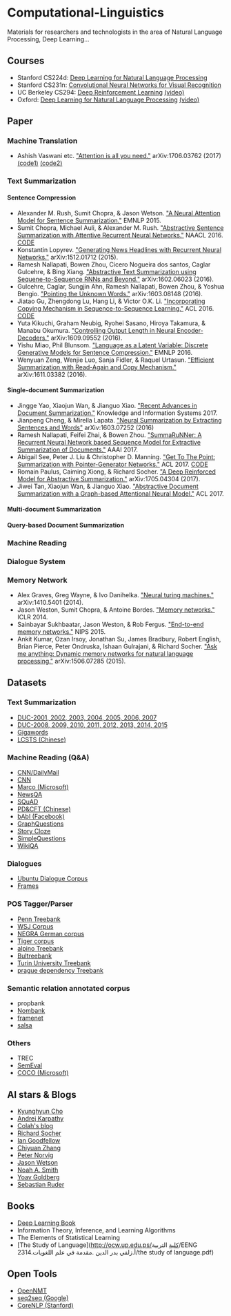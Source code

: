 # Computational-Linguistics
Materials for researchers and technologists in the area of Natural Language Processing, Deep Learning...


## Courses ##
* Stanford CS224d: [Deep Learning for Natural Language Processing](http://cs224d.stanford.edu/ "CS224d")
* Stanford CS231n: [Convolutional Neural Networks for Visual Recognition](http://cs231n.stanford.edu/ "CS231n") 
* UC Berkeley CS294: [Deep Reinforcement Learning](http://rll.berkeley.edu/deeprlcourse/ "CS294") [(video)](https://www.youtube.com/watch?v=8jQIKgTzQd4&list=PLkFD6_40KJIwTmSbCv9OVJB3YaO4sFwkX/ "CS294 video")
* Oxford: [Deep Learning for Natural Language Processing](http://www.cs.ox.ac.uk/teaching/courses/2016-2017/dl/) [(video)](https://www.youtube.com/watch?v=RP3tZFcC2e8&list=PL613dYIGMXoZBtZhbyiBqb0QtgK6oJbpm)

## Paper ##
### Machine Translation ###
* Ashish Vaswani etc. ["Attention is all you need."](https://arxiv.org/pdf/1706.03762.pdf) arXiv:1706.03762 (2017) [(code1)](https://github.com/tensorflow/tensor2tensor) [(code2)](https://github.com/Kyubyong/transformer) 
### Text Summarization ###
#### Sentence Compression ####
* Alexander M. Rush, Sumit Chopra, & Jason Wetson. ["A Neural Attention Model for Sentence Summarization."](https://arxiv.org/pdf/1509.00685.pdf) EMNLP 2015.
* Sumit Chopra, Michael Auli, & Alexander M. Rush. ["Abstractive Sentence Summarization with Attentive Recurrent Neural Networks."](http://nlp.seas.harvard.edu/papers/naacl16_summary.pdf) NAACL 2016. [CODE](http://github.com/facebook/namas)
* Konstantin Lopyrev. ["Generating News Headlines with Recurrent Neural Networks."](https://nlp.stanford.edu/courses/cs224n/2015/reports/1.pdf) arXiv:1512.01712 (2015).
* Ramesh Nallapati, Bowen Zhou, Cicero Nogueira dos santos, Caglar Gulcehre, & Bing Xiang. ["Abstractive Text Summarization using Sequene-to-Sequence RNNs and Beyond."](https://arxiv.org/pdf/1602.06023.pdf) arXiv:1602.06023 (2016).
* Gulcehre, Caglar, Sungjin Ahn, Ramesh Nallapati, Bowen Zhou, & Yoshua Bengio. ["Pointing the Unknown Words."](https://arxiv.org/pdf/1603.08148.pdf) arXiv:1603.08148 (2016).
* Jiatao Gu, Zhengdong Lu, Hang Li, & Victor O.K. Li. ["Incorporating Copying Mechanism in Sequence-to-Sequence Learning."](https://arxiv.org/pdf/1603.06393.pdf) ACL 2016. [CODE](https://github.com/MultiPath/CopyNet)
* Yuta Kikuchi, Graham Neubig, Ryohei Sasano, Hiroya Takamura, & Manabu Okumura. ["Controlling Output Length in Neural Encoder-Decoders."](https://arxiv.org/pdf/1609.09552.pdf) arXiv:1609.09552 (2016).
* Yishu Miao, Phil Blunsom. ["Language as a Latent Variable: Discrete Generative Models for Sentence Compression."](https://arxiv.org/pdf/1609.07317.pdf) EMNLP 2016.
* Wenyuan Zeng, Wenjie Luo, Sanja Fidler, & Raquel Urtasun. ["Efficient Summarization with Read-Again and Copy Mechanism."](https://openreview.net/pdf?id=HJPmdP9le) arXiv:1611.03382 (2016).
#### Single-document Summarization ####
* Jingge Yao, Xiaojun Wan, & Jianguo Xiao. ["Recent Advances in Document Summarization."](http://www.icst.pku.edu.cn/lcwm/wanxj/files/summ_survey_draft.pdf) Knowledge and Information Systems 2017.
* Jianpeng Cheng, & Mirella Lapata. ["Neural Summarization by Extracting Sentences and Words"](https://arxiv.org/pdf/1603.07252.pdf) arXiv:1603.07252 (2016)
* Ramesh Nallapati, Feifei Zhai, & Bowen Zhou. ["SummaRuNNer: A Recurrent Neural Network based Sequence Model for Extractive Summarization of Documents."](https://arxiv.org/pdf/1611.04230.pdf) AAAI 2017.
* Abigail See, Peter J. Liu & Christopher D. Manning. ["Get To The Point: Summarization with Pointer-Generator Networks."](https://nlp.stanford.edu/pubs/see2017get.pdf) ACL 2017. [CODE](https://github.com/abisee/pointer-generator)
* Romain Paulus, Caiming Xiong, & Richard Socher. ["A Deep Reinforced Model for Abstractive Summarization."](https://arxiv.org/pdf/1705.04304.pdf) arXiv:1705.04304 (2017).
* Jiwei Tan, Xiaojun Wan, & Jianguo Xiao. ["Abstractive Document Summarization with a Graph-based Attentional Neural Model."](http://aclweb.org/anthology/P/P17/P17-1108.pdf) ACL 2017.
#### Multi-document Summarization ####
#### Query-based Document Summarization ####
### Machine Reading ###
### Dialogue System ###
### Memory Network ###
* Alex Graves, Greg Wayne, & Ivo Danihelka. ["Neural turing machines."](https://arxiv.org/pdf/1410.5401.pdf) arXiv:1410.5401 (2014).
* Jason Weston, Sumit Chopra, & Antoine Bordes. ["Memory networks."](https://arxiv.org/pdf/1410.3916.pdf) ICLR 2014.
* Sainbayar Sukhbaatar, Jason Weston, & Rob Fergus. ["End-to-end memory networks."](https://arxiv.org/pdf/1503.08895.pdf) NIPS 2015.
* Ankit Kumar, Ozan Irsoy, Jonathan Su, James Bradbury, Robert English, Brian Pierce, Peter Ondruska, Ishaan Gulrajani, & Richard Socher. ["Ask me anything: Dynamic memory networks for natural language processing."](https://arxiv.org/pdf/1506.07285.pdf) arXiv:1506.07285 (2015).
## Datasets ##
### Text Summarization ###
* [DUC-2001, 2002, 2003, 2004, 2005, 2006, 2007](http://www-nlpir.nist.gov/projects/duc/data.html)
* [DUC-2008, 2009, 2010, 2011, 2012, 2013, 2014, 2015](http://tac.nist.gov/data/)
* [Gigawords](https://catalog.ldc.upenn.edu/LDC2012T21)
* [LCSTS (Chinese)](http://icrc.hitsz.edu.cn/Article/show/139.html)
### Machine Reading (Q&A) ###
* [CNN/DailyMail](http://cs.nyu.edu/~kcho/DMQA/)
* [CNN](http://datasets.maluuba.com/NewsQA)
* [Marco (Microsoft)](http://www.msmarco.org/)
* [NewsQA](https://github.com/Maluuba/newsqa)
* [SQuAD](https://www.aclweb.org/anthology/D16-1264)
* [PD&CFT (Chinese)](http://www.hfl-tek.com/chinese-rc/)
* [bAbI (Facebook)](https://research.fb.com/downloads/babi/)
* [GraphQuestions](https://github.com/ysu1989/GraphQuestions)
* [Story Cloze](http://cs.rochester.edu/nlp/rocstories/)
* [SimpleQuestions](http://suo.im/2eiX0O)
* [WikiQA](http://suo.im/3aJVyp)
### Dialogues ###
* [Ubuntu Dialogue Corpus](http://suo.im/2pbKCC)
* [Frames](http://datasets.maluuba.com/Frames)
### POS Tagger/Parser ###
* [Penn Treebank](http://www.cis.upenn.edu/~treebank/home.html)
* [WSJ Corpus](https://catalog.ldc.upenn.edu/LDC2000T43)
* [NEGRA German corpus](http://www.coli.uni-saarland.de/projects/sfb378/negra-corpus/)
* [Tiger corpus](http://www.ims.uni-stuttgart.de/projekte/TIGER/TIGERCorpus/)
* [alpino Treebank](http://odur.let.rug.nl/~vannoord/trees/)
* [Bultreebank](http://www.bultreebank.org/)
* [Turin University Treebank](http://www.di.unito.it/~tutreeb/)
* [prague dependency Treebank](http://ufal.mff.cuni.cz/pdt2.0/)
### Semantic relation annotated corpus ###
* propbank 
* [Nombank](http://nlp.cs.nyu.edu/meyers/NomBank.html)
* [framenet](http://framenet.icsi.berkeley.edu/)
* [salsa](http://www.coli.uni-saarland.de/projects/salsa/page.php?id=index)
### Others ###
* TREC
* [SemEval](http://alt.qcri.org/semeval2017/index.php?id=tasks)
* [COCO (Microsoft)](http://mscoco.org/)

## AI stars & Blogs ##
* [Kyunghyun Cho](http://www.kyunghyuncho.me/home)
* [Andrej Karpathy](http://karpathy.github.io/)
* [Colah's blog](http://colah.github.io/posts/2015-08-Understanding-LSTMs/)
* [Richard Socher](http://www.socher.org/)
* [Ian Goodfellow](http://www.iangoodfellow.com/)
* [Chiyuan Zhang](http://pluskid.org/)
* [Peter Norvig](http://norvig.com/)
* [Jason Wetson](http://www.thespermwhale.com/jaseweston/)
* [Noah A. Smith](http://homes.cs.washington.edu/~nasmith/)
* [Yoav Goldberg](https://www.cs.bgu.ac.il/~yoavg/uni/)
* [Sebastian Ruder](http://ruder.io/#open)
## Books ##
* [Deep Learning Book](http://www.deeplearningbook.org/)
* Information Theory, Inference, and Learning Algorithms
* The Elements of Statistical Learning
* [The Study of Language](http://ocw.up.edu.ps/كلية التربية/EENG 2314.أ.زلفي بدر الدين .مقدمة في علم اللغويات/the study of language.pdf)
## Open Tools ##
* [OpenNMT](http://opennmt.net/Models/ "OpenNMT")
* [seq2seq (Google)](https://google.github.io/seq2seq/ "seq2seq")
* [CoreNLP (Stanford)](https://stanfordnlp.github.io/CoreNLP/ "CoreNLP")
